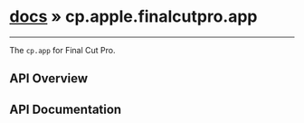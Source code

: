 # [docs](index.md) » cp.apple.finalcutpro.app
---

The `cp.app` for Final Cut Pro.

## API Overview

## API Documentation

